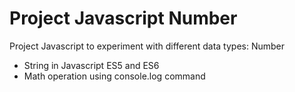 # Project Javascript Number

Project Javascript to experiment with different data types: Number

- String in Javascript ES5 and ES6 
- Math operation using console.log command


